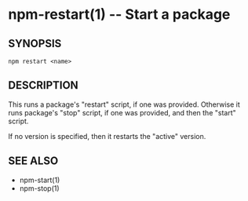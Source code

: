npm-restart(1) -- Start a package
=================================

## SYNOPSIS

    npm restart <name>

## DESCRIPTION

This runs a package's "restart" script, if one was provided.
Otherwise it runs package's "stop" script, if one was provided, and then
the "start" script.

If no version is specified, then it restarts the "active" version.

## SEE ALSO

* npm-start(1)
* npm-stop(1)

